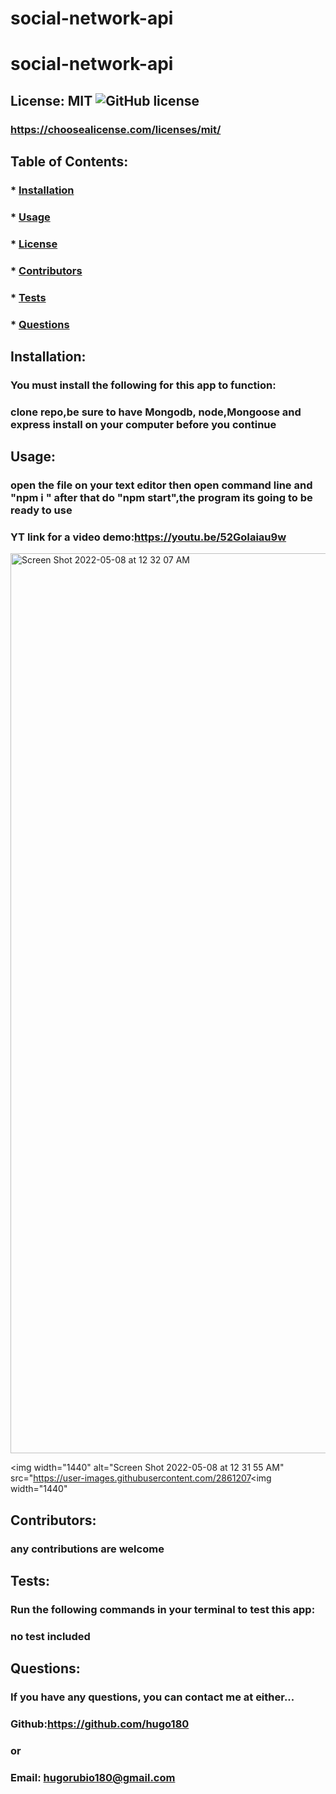 # social-network-api

# social-network-api

## License: MIT ![GitHub license](https://img.shields.io/github/license/Naereen/StrapDown.js.svg)

### https://choosealicense.com/licenses/mit/

## Table of Contents:

### \* [Installation](#installation)

### \* [Usage](#usage)

### \* [License](#license)

### \* [Contributors](#contributors)

### \* [Tests](#tests)

### \* [Questions](#questions)

## Installation:

### You must install the following for this app to function:

### clone repo,be sure to have Mongodb, node,Mongoose and express install on your computer before you continue

## Usage:

### open the file on your text editor then open command line and "npm i " after that do "npm start",the program its going to be ready to use
### YT link for a video demo:https://youtu.be/52GoIaiau9w



<img width="1440" alt="Screen Shot 2022-05-08 at 12 32 07 AM" src="https://user-images.githubusercontent.com/28612070/167284820-860b9aaa-3c65-42dd-ae04-bda39704ec05.png">

<img width="1440" alt="Screen Shot 2022-05-08 at 12 31 55 AM" src="https://user-images.githubusercontent.com/2861207<img width="1440" 
                                                                                                                                     




## Contributors:

### any contributions are welcome

## Tests:

### Run the following commands in your terminal to test this app:

### no test included

## Questions:

### If you have any questions, you can contact me at either...

### Github:https://github.com/hugo180

### or

### Email: hugorubio180@gmail.com
